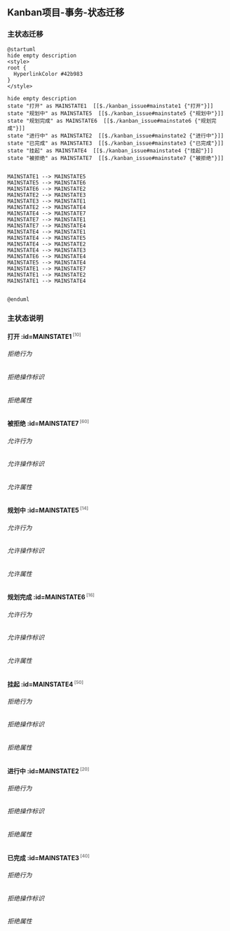 ## Kanban项目-事务-状态迁移 <!-- {docsify-ignore-all} -->

   

### 主状态迁移

```plantuml
@startuml
hide empty description
<style>
root {
  HyperlinkColor #42b983
}
</style>

hide empty description
state "打开" as MAINSTATE1  [[$./kanban_issue#mainstate1 {"打开"}]]
state "规划中" as MAINSTATE5  [[$./kanban_issue#mainstate5 {"规划中"}]]
state "规划完成" as MAINSTATE6  [[$./kanban_issue#mainstate6 {"规划完成"}]]
state "进行中" as MAINSTATE2  [[$./kanban_issue#mainstate2 {"进行中"}]]
state "已完成" as MAINSTATE3  [[$./kanban_issue#mainstate3 {"已完成"}]]
state "挂起" as MAINSTATE4  [[$./kanban_issue#mainstate4 {"挂起"}]]
state "被拒绝" as MAINSTATE7  [[$./kanban_issue#mainstate7 {"被拒绝"}]]


MAINSTATE1 --> MAINSTATE5
MAINSTATE5 --> MAINSTATE6
MAINSTATE6 --> MAINSTATE2
MAINSTATE2 --> MAINSTATE3
MAINSTATE3 --> MAINSTATE1
MAINSTATE2 --> MAINSTATE4
MAINSTATE4 --> MAINSTATE7
MAINSTATE7 --> MAINSTATE1
MAINSTATE7 --> MAINSTATE4
MAINSTATE4 --> MAINSTATE1
MAINSTATE4 --> MAINSTATE5
MAINSTATE4 --> MAINSTATE2
MAINSTATE4 --> MAINSTATE3
MAINSTATE6 --> MAINSTATE4
MAINSTATE5 --> MAINSTATE4
MAINSTATE1 --> MAINSTATE7
MAINSTATE1 --> MAINSTATE2
MAINSTATE1 --> MAINSTATE4


@enduml
```

### 主状态说明

#### 打开 :id=MAINSTATE1<sup class="footnote-symbol"> <font color=gray size=1>[10]</font></sup>

###### 拒绝行为


###### 拒绝操作标识

###### 拒绝属性


#### 被拒绝 :id=MAINSTATE7<sup class="footnote-symbol"> <font color=gray size=1>[60]</font></sup>

###### 允许行为


###### 允许操作标识

###### 允许属性


#### 规划中 :id=MAINSTATE5<sup class="footnote-symbol"> <font color=gray size=1>[14]</font></sup>

###### 允许行为


###### 允许操作标识

###### 允许属性


#### 规划完成 :id=MAINSTATE6<sup class="footnote-symbol"> <font color=gray size=1>[16]</font></sup>

###### 允许行为


###### 允许操作标识

###### 允许属性


#### 挂起 :id=MAINSTATE4<sup class="footnote-symbol"> <font color=gray size=1>[50]</font></sup>

###### 拒绝行为


###### 拒绝操作标识

###### 拒绝属性


#### 进行中 :id=MAINSTATE2<sup class="footnote-symbol"> <font color=gray size=1>[20]</font></sup>

###### 拒绝行为


###### 拒绝操作标识

###### 拒绝属性


#### 已完成 :id=MAINSTATE3<sup class="footnote-symbol"> <font color=gray size=1>[40]</font></sup>

###### 拒绝行为


###### 拒绝操作标识

###### 拒绝属性

